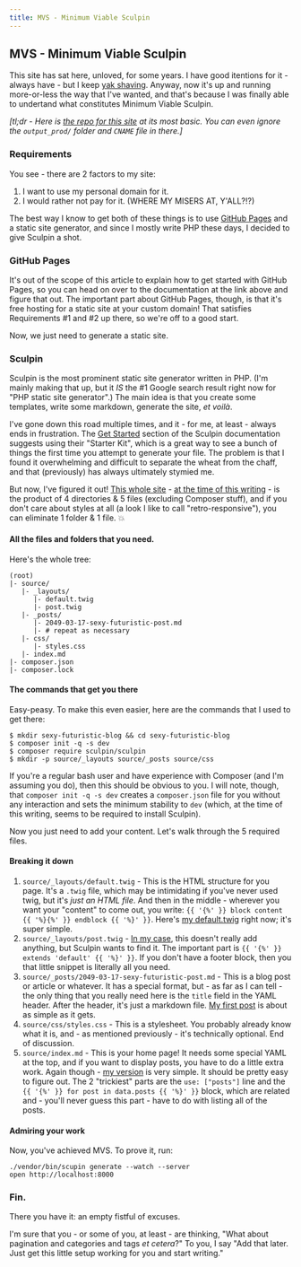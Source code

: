 ```yaml
---
title: MVS - Minimum Viable Sculpin
---
```


## MVS - Minimum Viable Sculpin

This site has sat here, unloved, for some years. I have good itentions for it - always have - but I keep [yak shaving](https://en.wiktionary.org/wiki/yak_shaving). Anyway, now it's up and running more-or-less the way that I've wanted, and that's because I was finally able to undertand what constitutes Minimum Viable Sculpin.

*[tl;dr - Here is [the repo for this site](https://github.com/joecwallace/joecwallace.github.com/tree/285bc5d56d20fae636547b40a7f7e4a5235b3aa3) at its most basic. You can even ignore the `output_prod/` folder and `CNAME` file in there.]*

### Requirements

You see - there are 2 factors to my site:

1. I want to use my personal domain for it.
1. I would rather not pay for it. (WHERE MY MISERS AT, Y'ALL?!?)

The best way I know to get both of these things is to use [GitHub Pages](https://pages.github.com/) and a static site generator, and since I mostly write PHP these days, I decided to give Sculpin a shot.

### GitHub Pages

It's out of the scope of this article to explain how to get started with GitHub Pages, so you can head on over to the documentation at the link above and figure that out. The important part about GitHub Pages, though, is that it's free hosting for a static site at your custom domain! That satisfies Requirements #1 and #2 up there, so we're off to a good start.

Now, we just need to generate a static site.

### Sculpin

Sculpin is the most prominent static site generator written in PHP. (I'm mainly making that up, but it *IS* the #1 Google search result right now for "PHP static site generator".) The main idea is that you create some templates, write some markdown, generate the site, *et voilà*.

I've gone down this road multiple times, and it - for me, at least - always ends in frustration. The [Get Started](https://sculpin.io/getstarted/) section of the Sculpin documentation suggests using their "Starter Kit", which is a great way to see a bunch of things the first time you attempt to generate your file. The problem is that I found it overwhelming and difficult to separate the wheat from the chaff, and that (previously) has always ultimately stymied me.

But now, I've figured it out! [This whole site](https://joecwallace.com) - [at the time of this writing](https://github.com/joecwallace/joecwallace.github.com/tree/285bc5d56d20fae636547b40a7f7e4a5235b3aa3) - is the product of 4 directories & 5 files (excluding Composer stuff), and if you don't care about styles at all (a look I like to call "retro-responsive"), you can eliminate 1 folder & 1 file. 💥

#### All the files and folders that you need.

Here's the whole tree:

```
(root)
|- source/
   |- _layouts/
      |- default.twig
      |- post.twig
   |- _posts/
      |- 2049-03-17-sexy-futuristic-post.md
      |- # repeat as necessary
   |- css/
      |- styles.css
   |- index.md
|- composer.json
|- composer.lock
```

#### The commands that get you there

Easy-peasy. To make this even easier, here are the commands that I used to get there:

```
$ mkdir sexy-futuristic-blog && cd sexy-futuristic-blog
$ composer init -q -s dev
$ composer require sculpin/sculpin
$ mkdir -p source/_layouts source/_posts source/css
```

If you're a regular bash user and have experience with Composer (and I'm assuming you do), then this should be obvious to you. I will note, though, that `composer init -q -s dev` creates a `composer.json` file for you without any interaction and sets the minimum stability to `dev` (which, at the time of this writing, seems to be required to install Sculpin).

Now you just need to add your content. Let's walk through the 5 required files.

#### Breaking it down

1. `source/_layouts/default.twig` - This is the HTML structure for you page. It's a `.twig` file, which may be intimidating if you've never used twig, but it's *just an HTML file*. And then in the middle - wherever you want your "content" to come out, you write: `{{ '{%' }} block content {{ '%}{%' }} endblock {{ '%}' }}`. Here's [my default.twig](https://github.com/joecwallace/joecwallace.github.com/blob/285bc5d56d20fae636547b40a7f7e4a5235b3aa3/source/_layouts/default.twig) right now; it's super simple.
1. `source/_layouts/post.twig` - [In my case](https://github.com/joecwallace/joecwallace.github.com/blob/285bc5d56d20fae636547b40a7f7e4a5235b3aa3/source/_layouts/post.twig), this doesn't really add anything, but Sculpin wants to find it. The important part is `{{ '{%' }} extends 'default' {{ '%}' }}`. If you don't have a footer block, then you that little snippet is literally all you need.
1. `source/_posts/2049-03-17-sexy-futuristic-post.md` - This is a blog post or article or whatever. It has a special format, but - as far as I can tell - the only thing that you really need here is the `title` field in the YAML header. After the header, it's just a markdown file. [My first post](https://raw.githubusercontent.com/joecwallace/joecwallace.github.com/285bc5d56d20fae636547b40a7f7e4a5235b3aa3/source/_posts/2017-09-27-hello-world.md) is about as simple as it gets.
1. `source/css/styles.css` - This is a stylesheet. You probably already know what it is, and - as mentioned previously - it's technically optional. End of discussion.
1. `source/index.md` - This is your home page! It needs some special YAML at the top, and if you want to display posts, you have to do a little extra work. Again though - [my version](https://raw.githubusercontent.com/joecwallace/joecwallace.github.com/285bc5d56d20fae636547b40a7f7e4a5235b3aa3/source/index.md) is very simple. It should be pretty easy to figure out. The 2 "trickiest" parts are the `use: ["posts"]` line and the `{{ '{%' }} for post in data.posts {{ '%}' }}` block, which are related and - you'll never guess this part - have to do with listing all of the posts.

#### Admiring your work

Now, you've achieved MVS. To prove it, run:

```
./vendor/bin/scupin generate --watch --server
open http://localhost:8000
```

### Fin.

There you have it: an empty fistful of excuses.

I'm sure that you - or some of you, at least - are thinking, "What about pagination and categories and tags *et cetera*?" To you, I say "Add that later. Just get this little setup working for you and start writing."
